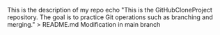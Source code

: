 This is the description of my repo
echo "This is the GitHubCloneProject repository. The goal is to practice Git operations such as branching and merging." > README.md
Modification in main branch


